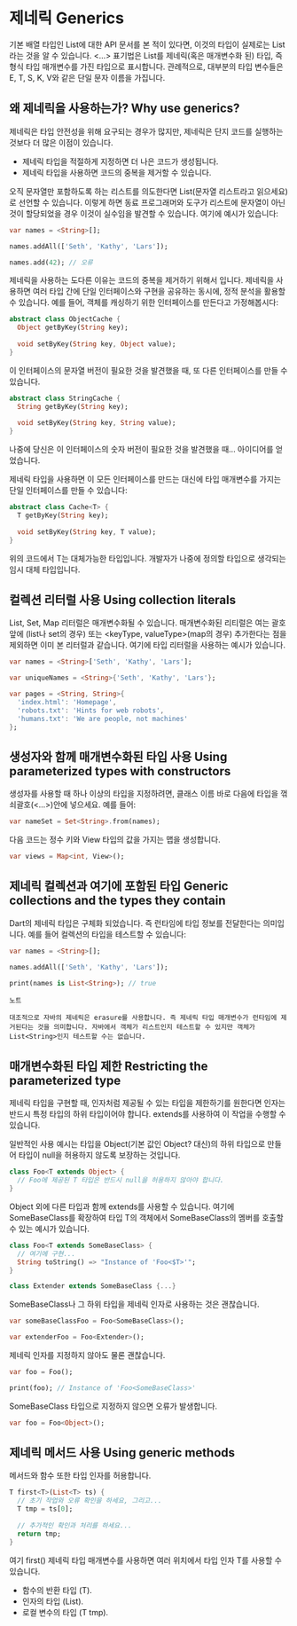 # 제네릭 Generics

기본 배열 타입인 List에 대한 API 문서를 본 적이 있다면, 이것의 타입이 실제로는 List<E>라는 것을 알 수 있습니다. <...> 표기법은 List를 제네릭(혹은 매개변수화 된) 타입, 즉 형식 타입 매개변수를 가진 타입으로 표시합니다. 관례적으로, 대부분의 타입 변수들은 E, T, S, K, V와 같은 단일 문자 이름을 가집니다.

## 왜 제네릭을 사용하는가? Why use generics?

제네릭은 타입 안전성을 위해 요구되는 경우가 많지만, 제네릭은 단지 코드를 실행하는 것보다 더 많은 이점이 있습니다.

- 제네릭 타입을 적절하게 지정하면 더 나은 코드가 생성됩니다.
- 제네릭 타입을 사용하면 코드의 중복을 제거할 수 있습니다.

오직 문자열만 포함하도록 하는 리스트를 의도한다면 List<String>(문자열 리스트라고 읽으세요)로 선언할 수 있습니다. 이렇게 하면 동료 프로그래머와 도구가 리스트에 문자열이 아닌 것이 할당되었을 경우 이것이 실수임을 발견할 수 있습니다. 여기에 예시가 있습니다:

```dart
var names = <String>[];

names.addAll(['Seth', 'Kathy', 'Lars']);

names.add(42); // 오류
```

제네릭을 사용하는 도다른 이유는 코드의 중복을 제거하기 위해서 입니다. 제네릭을 사용하면 여러 타입 간에 단일 인터페이스와 구현을 공유하는 동시에, 정적 분석을 활용할 수 있습니다. 예를 들어, 객체를 캐싱하기 위한 인터페이스를 만든다고 가정해봅시다:

```dart
abstract class ObjectCache {
  Object getByKey(String key);
  
  void setByKey(String key, Object value);
}
```

이 인터페이스의 문자열 버전이 필요한 것을 발견했을 때, 또 다른 인터페이스를 만들 수 있습니다.

```dart
abstract class StringCache {
  String getByKey(String key);
  
  void setByKey(String key, String value);
}
```

나중에 당신은 이 인터페이스의 숫자 버전이 필요한 것을 발견했을 때... 아이디어를 얻었습니다.

제네릭 타입을 사용하면 이 모든 인터페이스를 만드는 대신에 타입 매개변수를 가지는 단일 인터페이스를 만들 수 있습니다:

```dart
abstract class Cache<T> {
  T getByKey(String key);
  
  void setByKey(String key, T value);
}
```

위의 코드에서 T는 대체가능한 타입입니다. 개발자가 나중에 정의할 타입으로 생각되는 임시 대체 타입입니다.

## 컬렉션 리터럴 사용 Using collection literals

List, Set, Map 리터럴은 매개변수화될 수 있습니다. 매개변수화된 리티럴은 여는 괄호 앞에 <type>(list나 set의 경우) 또는 <keyType, valueType>(map의 경우) 추가한다는 점을 제외하면 이미 본 리터럴과 같습니다. 여기에 타입 리터럴을 사용하는 예시가 있습니다.

```dart
var names = <String>['Seth', 'Kathy', 'Lars'];

var uniqueNames = <String>{'Seth', 'Kathy', 'Lars'};

var pages = <String, String>{
  'index.html': 'Homepage',
  'robots.txt': 'Hints for web robots',
  'humans.txt': 'We are people, not machines'
};
```

## 생성자와 함께 매개변수화된 타입 사용 Using parameterized types with constructors

생성자를 사용할 때 하나 이상의 타입을 지정하려면, 클래스 이름 바로 다음에 타입을 꺾쇠괄호(<...>)안에 넣으세요. 예를 들어:

```dart
var nameSet = Set<String>.from(names);
```

다음 코드는 정수 키와 View 타입의 값을 가지는 맵을 생성합니다.

```dart
var views = Map<int, View>();
```

## 제네릭 컬렉션과 여기에 포함된 타입 Generic collections and the types they contain

Dart의 제네릭 타입은 구체화 되었습니다. 즉 런타임에 타입 정보를 전달한다는 의미입니다. 예를 들어 컬렉션의 타입을 테스트할 수 있습니다:

```dart
var names = <String>[];

names.addAll(['Seth', 'Kathy', 'Lars']);

print(names is List<String>); // true
```

```
노트

대조적으로 자바의 제네릭은 erasure를 사용합니다. 즉 제네릭 타입 매개변수가 런타임에 제거된다는 것을 의미합니다. 자바에서 객체가 리스트인지 테스트할 수 있지만 객체가 List<String>인지 테스트할 수는 없습니다.
```

## 매개변수화된 타입 제한 Restricting the parameterized type

제네릭 타입을 구현할 때, 인자처럼 제공될 수 있는 타입을 제한하기를 원한다면 인자는 반드시 특정 타입의 하위 타입이어야 합니다. extends를 사용하여 이 작업을 수행할 수 있습니다.

일반적인 사용 예시는 타입을 Object(기본 값인 Object? 대신)의 하위 타입으로 만들어 타입이 null을 허용하지 않도록 보장하는 것입니다.

```dart
class Foo<T extends Object> {
  // Foo에 제공된 T 타입은 반드시 null을 허용하지 않아야 합니다.
}
```

Object 외에 다른 타입과 함께 extends를 사용할 수 있습니다. 여기에 SomeBaseClass를 확장하여 타입 T의 객체에서 SomeBaseClass의 멤버를 호출할 수 있는 예시가 있습니다.

```dart
class Foo<T extends SomeBaseClass> {
  // 여기에 구현...
  String toString() => "Instance of 'Foo<$T>'";
}

class Extender extends SomeBaseClass {...}
```

SomeBaseClass나 그 하위 타입을 제네릭 인자로 사용하는 것은 괜찮습니다.

```dart
var someBaseClassFoo = Foo<SomeBaseClass>();

var extenderFoo = Foo<Extender>();
```

제네릭 인자를 지정하지 않아도 물론 괜찮습니다.

```dart
var foo = Foo();

print(foo); // Instance of 'Foo<SomeBaseClass>'
```

SomeBaseClass 타입으로 지정하지 않으면 오류가 발생합니다.

```dart
var foo = Foo<Object>();
```

## 제네릭 메서드 사용 Using generic methods

메서드와 함수 또한 타입 인자를 허용합니다.

```dart
T first<T>(List<T> ts) {
  // 초기 작업와 오류 확인을 하세요, 그리고...
  T tmp = ts[0];
  
  // 추가적인 확인과 처리를 하세요...
  return tmp;
}
```

여기 first(<T>) 제네릭 타입 매개변수를 사용하면 여러 위치에서 타입 인자 T를 사용할 수 있습니다.

- 함수의 반환 타입 (T).
- 인자의 타입 (List<T>).
- 로컬 변수의 타입 (T tmp).